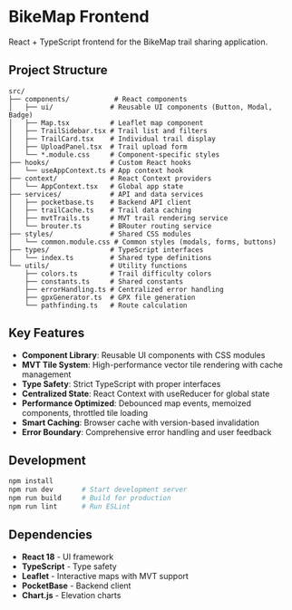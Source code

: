 # BikeMap Frontend

React + TypeScript frontend for the BikeMap trail sharing application.

## Project Structure

```
src/
├── components/           # React components
│   ├── ui/              # Reusable UI components (Button, Modal, Badge)
│   ├── Map.tsx          # Leaflet map component
│   ├── TrailSidebar.tsx # Trail list and filters
│   ├── TrailCard.tsx    # Individual trail display
│   ├── UploadPanel.tsx  # Trail upload form
│   └── *.module.css     # Component-specific styles
├── hooks/               # Custom React hooks
│   └── useAppContext.ts # App context hook
├── context/             # React Context providers
│   └── AppContext.tsx   # Global app state
├── services/            # API and data services
│   ├── pocketbase.ts    # Backend API client
│   ├── trailCache.ts    # Trail data caching
│   ├── mvtTrails.ts     # MVT trail rendering service
│   └── brouter.ts       # BRouter routing service
├── styles/              # Shared CSS modules
│   └── common.module.css # Common styles (modals, forms, buttons)
├── types/               # TypeScript interfaces
│   └── index.ts         # Shared type definitions
└── utils/               # Utility functions
    ├── colors.ts        # Trail difficulty colors
    ├── constants.ts     # Shared constants
    ├── errorHandling.ts # Centralized error handling
    ├── gpxGenerator.ts  # GPX file generation
    └── pathfinding.ts   # Route calculation
```

## Key Features

- **Component Library**: Reusable UI components with CSS modules
- **MVT Tile System**: High-performance vector tile rendering with cache management
- **Type Safety**: Strict TypeScript with proper interfaces
- **Centralized State**: React Context with useReducer for global state
- **Performance Optimized**: Debounced map events, memoized components, throttled tile loading
- **Smart Caching**: Browser cache with version-based invalidation
- **Error Boundary**: Comprehensive error handling and user feedback

## Development

```bash
npm install
npm run dev       # Start development server
npm run build     # Build for production
npm run lint      # Run ESLint
```

## Dependencies

- **React 18** - UI framework
- **TypeScript** - Type safety
- **Leaflet** - Interactive maps with MVT support
- **PocketBase** - Backend client
- **Chart.js** - Elevation charts